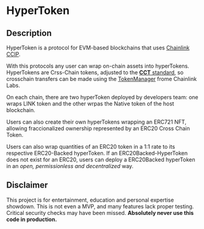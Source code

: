 # HyperToken #

## Description ##

HyperToken is a protocol for EVM-based blockchains that uses [Chainlink CCIP](https://docs.chain.link/ccip).

With  this protocols any user can wrap on-chain assets into hyperTokens. HyperTokens are Crss-Chain tokens, adjusted to the [**CCT** standard](https://docs.chain.link/ccip/concepts/cross-chain-token), so crosschain transfers can be made using the [TokenManager](https://test.tokenmanager.chain.link/) frome Chainlink Labs.

On each chain, there are two hyperToken deployed by developers team: one wraps LINK token and the other wrpas the Native token of the host blockchain.

Users can also create their own hyperTokens wrapping an ERC721 NFT, allowing fraccionalized ownership represented by an ERC20 Cross Chain Token.

Users can also wrap quantities of an ERC20 token in a 1:1 rate to its respective ERC20-Backed hyperToken. If an ERC20Backed-HyperToken does not exist for an ERC20, users can deploy a ERC20Backed hyperToken in an *open, permissionless and decentralized* way. 

## Disclaimer ##

This project is for entertainment, education and personal expertise showdown. This is not even a MVP, and many features lack proper testing. Critical security checks may have been missed. **Absolutely never use this code in production.**

